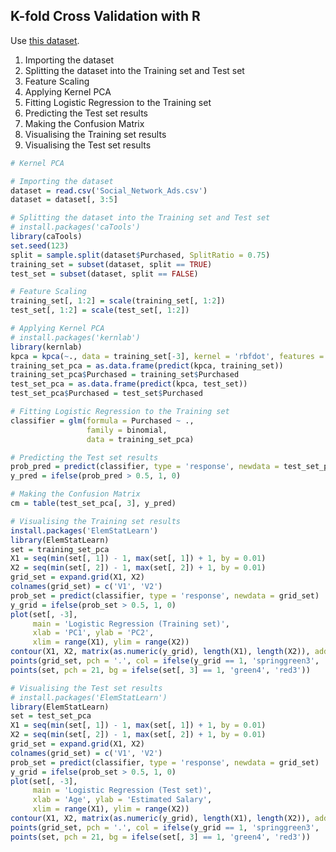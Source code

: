 ## K-fold Cross Validation with R

Use [this dataset](https://github.com/vgorbic1/data-science/blob/master/Machine%20Learning/Sample%20Data/Social_Network_Ads.csv).

1. Importing the dataset
2. Splitting the dataset into the Training set and Test set
3. Feature Scaling
4. Applying Kernel PCA
5. Fitting Logistic Regression to the Training set
6. Predicting the Test set results
7. Making the Confusion Matrix
8. Visualising the Training set results
9. Visualising the Test set results

```r
# Kernel PCA

# Importing the dataset
dataset = read.csv('Social_Network_Ads.csv')
dataset = dataset[, 3:5]

# Splitting the dataset into the Training set and Test set
# install.packages('caTools')
library(caTools)
set.seed(123)
split = sample.split(dataset$Purchased, SplitRatio = 0.75)
training_set = subset(dataset, split == TRUE)
test_set = subset(dataset, split == FALSE)

# Feature Scaling
training_set[, 1:2] = scale(training_set[, 1:2])
test_set[, 1:2] = scale(test_set[, 1:2])

# Applying Kernel PCA
# install.packages('kernlab')
library(kernlab)
kpca = kpca(~., data = training_set[-3], kernel = 'rbfdot', features = 2)
training_set_pca = as.data.frame(predict(kpca, training_set))
training_set_pca$Purchased = training_set$Purchased
test_set_pca = as.data.frame(predict(kpca, test_set))
test_set_pca$Purchased = test_set$Purchased

# Fitting Logistic Regression to the Training set
classifier = glm(formula = Purchased ~ .,
                 family = binomial,
                 data = training_set_pca)

# Predicting the Test set results
prob_pred = predict(classifier, type = 'response', newdata = test_set_pca[-3])
y_pred = ifelse(prob_pred > 0.5, 1, 0)

# Making the Confusion Matrix
cm = table(test_set_pca[, 3], y_pred)

# Visualising the Training set results
install.packages('ElemStatLearn')
library(ElemStatLearn)
set = training_set_pca
X1 = seq(min(set[, 1]) - 1, max(set[, 1]) + 1, by = 0.01)
X2 = seq(min(set[, 2]) - 1, max(set[, 2]) + 1, by = 0.01)
grid_set = expand.grid(X1, X2)
colnames(grid_set) = c('V1', 'V2')
prob_set = predict(classifier, type = 'response', newdata = grid_set)
y_grid = ifelse(prob_set > 0.5, 1, 0)
plot(set[, -3],
     main = 'Logistic Regression (Training set)',
     xlab = 'PC1', ylab = 'PC2',
     xlim = range(X1), ylim = range(X2))
contour(X1, X2, matrix(as.numeric(y_grid), length(X1), length(X2)), add = TRUE)
points(grid_set, pch = '.', col = ifelse(y_grid == 1, 'springgreen3', 'tomato'))
points(set, pch = 21, bg = ifelse(set[, 3] == 1, 'green4', 'red3'))

# Visualising the Test set results
# install.packages('ElemStatLearn')
library(ElemStatLearn)
set = test_set_pca
X1 = seq(min(set[, 1]) - 1, max(set[, 1]) + 1, by = 0.01)
X2 = seq(min(set[, 2]) - 1, max(set[, 2]) + 1, by = 0.01)
grid_set = expand.grid(X1, X2)
colnames(grid_set) = c('V1', 'V2')
prob_set = predict(classifier, type = 'response', newdata = grid_set)
y_grid = ifelse(prob_set > 0.5, 1, 0)
plot(set[, -3],
     main = 'Logistic Regression (Test set)',
     xlab = 'Age', ylab = 'Estimated Salary',
     xlim = range(X1), ylim = range(X2))
contour(X1, X2, matrix(as.numeric(y_grid), length(X1), length(X2)), add = TRUE)
points(grid_set, pch = '.', col = ifelse(y_grid == 1, 'springgreen3', 'tomato'))
points(set, pch = 21, bg = ifelse(set[, 3] == 1, 'green4', 'red3'))
```
